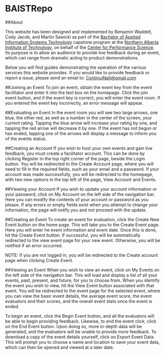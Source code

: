 # BAISTRepo

##About

This website has been designed and implemented by Benjamin Waddell, Cody Jacob, and Martin Sawicki as part of the 
<a href="http://www.nait.ca/program_home_78547.htm">Bachelor of Applied Information Systems Technology</a> capstone 
program at the <a href="http://www.nait.ca/">Northern Alberta Institute of Technology</a>, on behalf of the 
<a href="http://performancescience.ac.uk/">Center for Performance Science</a>. Its purpose is to allow an audience 
to provide live feedback during an event, which can range from dramatic acting to product demonstrations.

Below you will find guides demonstrating the operation of the various services this website provides. If you would 
like to provide feedback or report a issue, please send an email to: <a href="mailto:continuinait@gmail.com">ContinuiNait@gmail.com</a>

##Joining an Event
To join an event, obtain the event key from the event facilitator and enter it into the text box on the homepage. 
Click the join event button, and if the event key is correct, you will enter the event room. If you entered the
event key incorrectly, an error message will appear.  

##Evaluating an Event
In the event room you will see two large arrows, one blue, the other red, as well as a number in the center of the
screen, your current rating. Tapping the blue arrow will increase your rating by one, and tapping the red arrow will
decrease it by one. If the event has not begun or has ended, tapping one of the arrows will display a message to
inform you of the events status.

##Creating an Account
If you wish to host your own events and gain live feedback, you must create a facilitator account. This can 
be done by clicking Register in the top right corner of the page, beside the Login button. You will be redirected
to the Create Account page, where you will need to fill in the required fields, such as your email and a password. If
your account was made successfully, you will be redirected to the homepage, with two new options in the top left of
the page, View Account and Events.


##Viewing your Account
If you wish to update your account information or your password, click on My Account on the left side of the navigation 
bar. Here you can modify the contents of your account or password as you please. If any errors or empty fields exist 
when you attempt to change your information, the page will notify you and not proceed with the update.

##Creating an Event
To create an event for evaluation, click the Create New Event button on the home page. This will take you to the Create
Event page. Here you will enter he event information and event date. Once this is done, hit the Create Event button. If
successful, you will be automatically redirected to the view event page for your new event. Otherwise, you will be 
notified if an error occurred. 

NOTE: If you are not logged in, you will be redirected to the Create account page when clicking Create Event.

##Viewing an Event
When you wish to view an event, click on My Events on the left side of the navigation bar. This will load and display 
a list of all your events, past, present, and future, for you to choose from. When you identify the event you wish to 
view, hit the View Event button associated with that event. You will be redirected to the event page for the selected
event, where you can view the basic event details, the average event score, the event evaluators and their scores,
and the overall event stats once the event is ended.

To begin an event, click the Begin Event button, and all the evaluators will be able to begin providing feedback.
Likewise, to end the event click, click on the End Event button. Upon doing so, more in-depth data will be generated,
and the evaluators will be unable to provide more feedback. To download a copy of the event details yourself, click
on Export Event Data. This will prompt you to choose a name and location to save your event data, which can then be
opened and viewed at a later date.
